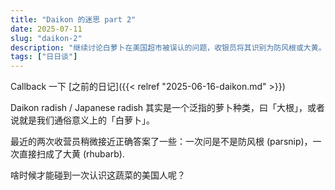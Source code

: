 ```yaml
---
title: "Daikon 的迷思 part 2"
date: 2025-07-11
slug: "daikon-2"
description: "继续讨论白萝卜在美国超市被误认的问题，收银员将其识别为防风根或大黄。"
tags: ["日日谈"]
---
```


Callback 一下 [之前的日记]({{< relref "2025-06-16-daikon.md" >}})

Daikon radish / Japanese radish 其实是一个泛指的萝卜种类，曰「大根」，或者说就是我们通俗意义上的「白萝卜」。

最近的两次收营员稍微接近正确答案了一些：一次问是不是防风根 (parsnip)，一次直接扫成了大黄 (rhubarb).

啥时候才能碰到一次认识这蔬菜的美国人呢？
